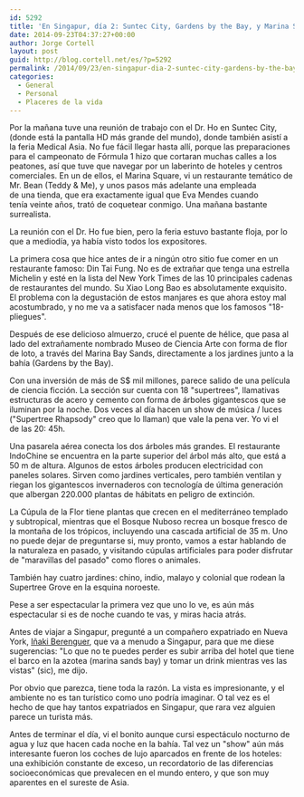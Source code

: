 ```yaml
---
id: 5292
title: 'En Singapur, día 2: Suntec City, Gardens by the Bay, y Marina Sands Bay'
date: 2014-09-23T04:37:27+00:00
author: Jorge Cortell
layout: post
guid: http://blog.cortell.net/es/?p=5292
permalink: /2014/09/23/en-singapur-dia-2-suntec-city-gardens-by-the-bay-y-marina-sands-bay/
categories:
  - General
  - Personal
  - Placeres de la vida
---
```

Por la mañana tuve una reunión de trabajo con el Dr. Ho en Suntec City, (donde está la pantalla HD más grande del mundo), donde también asistí a la feria Medical Asia. No fue fácil llegar hasta allí, porque las preparaciones para el campeonato de Fórmula 1 hizo que cortaran muchas calles a los peatones, así que tuve que navegar por un laberinto de hoteles y centros comerciales. En un de ellos, el Marina Square, vi un restaurante temático de Mr. Bean (Teddy & Me), y unos pasos más adelante una empleada de una tienda, que era exactamente igual que Eva Mendes cuando tenía veinte años, trató de coquetear conmigo. Una mañana bastante surrealista.

La reunión con el Dr. Ho fue bien, pero la feria estuvo bastante floja, por lo que a mediodía, ya había visto todos los expositores.

La primera cosa que hice antes de ir a ningún otro sitio fue comer en un restaurante famoso: Din Tai Fung. No es de extrañar que tenga una estrella Michelin y esté en la lista del New York Times de las 10 principales cadenas de restaurantes del mundo. Su Xiao Long Bao es absolutamente exquisito. El problema con la degustación de estos manjares es que ahora estoy mal acostumbrado, y no me va a satisfacer nada menos que los famosos "18-pliegues".

Después de ese delicioso almuerzo, crucé el puente de hélice, que pasa al lado del extrañamente nombrado Museo de Ciencia Arte con forma de flor de loto, a través del Marina Bay Sands, directamente a los jardines junto a la bahía (Gardens by the Bay).

Con una inversión de más de S$ mil millones, parece salido de una película de ciencia ficción. La sección sur cuenta con 18 "supertrees", llamativas estructuras de acero y cemento con forma de árboles gigantescos que se iluminan por la noche. Dos veces al día hacen un show de música / luces ("Supertree Rhapsody" creo que lo llaman) que vale la pena ver. Yo vi el de las 20: 45h.

Una pasarela aérea conecta los dos árboles más grandes. El restaurante IndoChine se encuentra en la parte superior del árbol más alto, que está a 50 m de altura. Algunos de estos árboles producen electricidad con paneles solares. Sirven como jardines verticales, pero también ventilan y riegan los gigantescos invernaderos con tecnología de última generación que albergan 220.000 plantas de hábitats en peligro de extinción.

La Cúpula de la Flor tiene plantas que crecen en el mediterráneo templado y subtropical, mientras que el Bosque Nuboso recrea un bosque fresco de la montaña de los trópicos, incluyendo una cascada artificial de 35 m. Uno no puede dejar de preguntarse si, muy pronto, vamos a estar hablando de la naturaleza en pasado, y visitando cúpulas artificiales para poder disfrutar de "maravillas del pasado" como flores o animales.

También hay cuatro jardines: chino, indio, malayo y colonial que rodean la Supertree Grove en la esquina noroeste.

Pese a ser espectacular la primera vez que uno lo ve, es aún más espectacular si es de noche cuando te vas, y miras hacia atrás.

Antes de viajar a Singapur, pregunté a un compañero expatriado en Nueva York, <a title="http://www.linkedin.com/in/inakiberenguer" href="http://www.linkedin.com/in/inakiberenguer" target="_blank ">Iñaki Berenguer</a>, que va a menudo a Singapur, para que me diese sugerencias: "Lo que no te puedes perder es subir arriba del hotel que tiene el barco en la azotea (marina sands bay) y tomar un drink mientras ves las vistas" (sic), me dijo.

Por obvio que parezca, tiene toda la razón. La vista es impresionante, y el ambiente no es tan turístico como uno podría imaginar. O tal vez es el hecho de que hay tantos expatriados en Singapur, que rara vez alguien parece un turista más.

Antes de terminar el día, vi el bonito aunque cursi espectáculo nocturno de agua y luz que hacen cada noche en la bahía. Tal vez un "show" aún más interesante fueron los coches de lujo aparcados en frente de los hoteles: una exhibición constante de exceso, un recordatorio de las diferencias socioeconómicas que prevalecen en el mundo entero, y que son muy aparentes en el sureste de Asia.